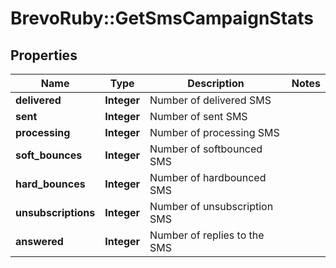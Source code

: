 # BrevoRuby::GetSmsCampaignStats

## Properties
Name | Type | Description | Notes
------------ | ------------- | ------------- | -------------
**delivered** | **Integer** | Number of delivered SMS | 
**sent** | **Integer** | Number of sent SMS | 
**processing** | **Integer** | Number of processing SMS | 
**soft_bounces** | **Integer** | Number of softbounced SMS | 
**hard_bounces** | **Integer** | Number of hardbounced SMS | 
**unsubscriptions** | **Integer** | Number of unsubscription SMS | 
**answered** | **Integer** | Number of replies to the SMS | 


